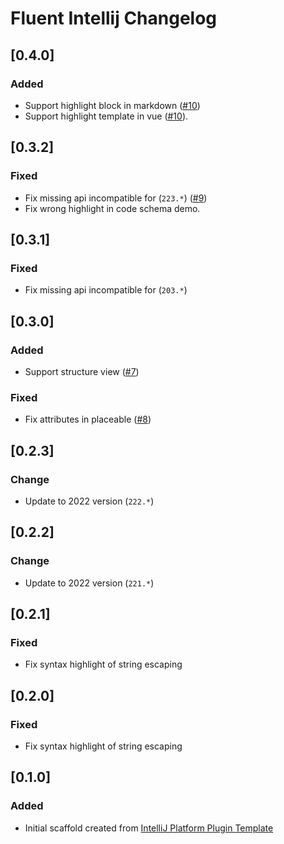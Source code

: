 <!-- Keep a Changelog guide -> https://keepachangelog.com -->

# Fluent Intellij Changelog

## [0.4.0]
### Added
- Support highlight block in markdown ([#10](https://github.com/oovm/fluent-intellij/issues/10))
- Support highlight template in vue ([#10](https://github.com/oovm/fluent-intellij/issues/10)).

## [0.3.2]
### Fixed
- Fix missing api incompatible for (`223.*`) ([#9](https://github.com/oovm/fluent-intellij/issues/9))
- Fix wrong highlight in code schema demo.

## [0.3.1]
### Fixed
- Fix missing api incompatible for (`203.*`)

## [0.3.0]
### Added
- Support structure view ([#7](https://github.com/oovm/fluent-intellij/issues/7))
### Fixed
- Fix attributes in placeable ([#8](https://github.com/oovm/fluent-intellij/issues/8))


## [0.2.3]
### Change
- Update to 2022 version (`222.*`)

## [0.2.2]
### Change
- Update to 2022 version (`221.*`)

## [0.2.1]
### Fixed
- Fix syntax highlight of string escaping

## [0.2.0]
### Fixed
- Fix syntax highlight of string escaping

## [0.1.0]
### Added
- Initial scaffold created from [IntelliJ Platform Plugin Template](https://github.com/JetBrains/intellij-platform-plugin-template)
